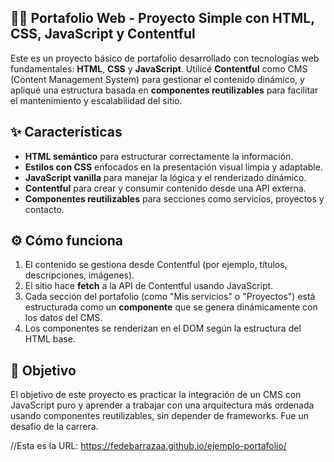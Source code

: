 ## 🧑‍💻 Portafolio Web - Proyecto Simple con HTML, CSS, JavaScript y Contentful

Este es un proyecto básico de portafolio desarrollado con tecnologías web fundamentales: **HTML**, **CSS** y **JavaScript**. Utilicé **Contentful** como CMS (Content Management System) para gestionar el contenido dinámico, y apliqué una estructura basada en **componentes reutilizables** para facilitar el mantenimiento y escalabilidad del sitio.

## ✨ Características

* **HTML semántico** para estructurar correctamente la información.
* **Estilos con CSS** enfocados en la presentación visual limpia y adaptable.
* **JavaScript vanilla** para manejar la lógica y el renderizado dinámico.
* **Contentful** para crear y consumir contenido desde una API externa.
* **Componentes reutilizables** para secciones como servicios, proyectos y contacto.

## ⚙️ Cómo funciona

1. El contenido se gestiona desde Contentful (por ejemplo, títulos, descripciones, imágenes).
2. El sitio hace **fetch** a la API de Contentful usando JavaScript.
3. Cada sección del portafolio (como "Mis servicios" o "Proyectos") está estructurada como un **componente** que se genera dinámicamente con los datos del CMS.
4. Los componentes se renderizan en el DOM según la estructura del HTML base.

## 🚀 Objetivo

El objetivo de este proyecto es practicar la integración de un CMS con JavaScript puro y aprender a trabajar con una arquitectura más ordenada usando componentes reutilizables, sin depender de frameworks. Fue un desafio de la carrera. 

//Esta es la URL: https://fedebarrazaa.github.io/ejemplo-portafolio/ 
